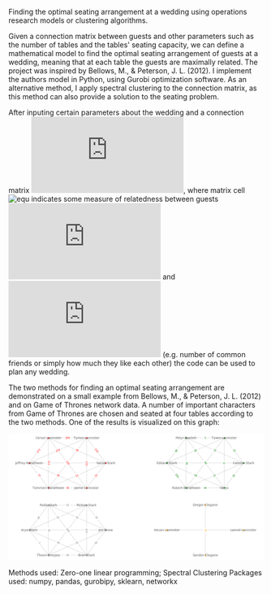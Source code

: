 Finding the optimal seating arrangement at a wedding using operations research models or clustering algorithms.

Given a connection matrix between guests and other parameters such as the number of tables and the tables' seating capacity, we can define a mathematical model to find the optimal seating arrangement of guests at a wedding, meaning that at each table the guests are maximally related. The project was inspired by Bellows, M., & Peterson, J. L. (2012). I implement the authors model in Python, using Gurobi optimization software. As an alternative method, I apply spectral clustering to the connection matrix, as this method can also provide a solution to the seating problem.

After inputing certain parameters about the wedding and a connection matrix ![equ](https://latex.codecogs.com/gif.latex?C), where matrix cell 
![equ](https://latex.codecogs.com/gif.latex?C_{j,k})
indicates some measure of relatedness between guests ![equ](https://latex.codecogs.com/gif.latex?j)
and ![equ](https://latex.codecogs.com/gif.latex?k)
(e.g. number of common friends or simply how much they like each other) the code can be used to plan any wedding. 

The two methods for finding an optimal seating arrangement are demonstrated on a small example from Bellows, M., & Peterson, J. L. (2012) and on Game of Thrones network data. A number of important characters from Game of Thrones are chosen and seated at four tables according to the two methods. One of the results is visualized on this graph:


![Result on Game of Thrones data](https://github.com/MateVaradi/DataScienceProjects/blob/master/OptimalSeating/got_example_lp.png)


Methods used: Zero-one linear programming; Spectral Clustering
Packages used: numpy, pandas, gurobipy, sklearn, networkx

